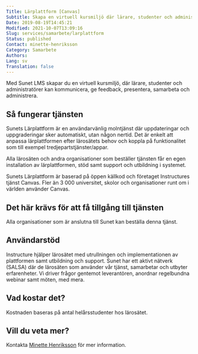 ```yaml
---
Title: Lärplattform [Canvas]
Subtitle: Skapa en virtuell kursmiljö där lärare, studenter och administratörer samarbetar
Date: 2019-08-19T14:45:21
Modified: 2021-10-07T13:09:16
Slug: services/samarbete/larplattform
Status: published
Contact: minette-henriksson
Category: Samarbete
Authors: 
Lang: sv
Translation: false
---
```


Med Sunet LMS skapar du en virtuell kursmiljö, där lärare, studenter och administratörer kan kommunicera, ge feedback, presentera, samarbeta och administrera.

Så fungerar tjänsten
--------------------

Sunets Lärplattform är en användarvänlig molntjänst där uppdateringar och uppgraderingar sker automatiskt, utan någon nertid. Det är enkelt att anpassa lärplattformen efter lärosätets behov och koppla på funktionalitet som till exempel tredjepartstjänster/appar.

Alla lärosäten och andra organisationer som beställer tjänsten får en egen installation av lärplattformen, stöd samt support och utbildning i systemet.

Sunets Lärplattform är baserad på öppen källkod och företaget Instructures tjänst Canvas. Fler än 3 000 universitet, skolor och organisationer runt om i världen använder Canvas.

Det här krävs för att få tillgång till tjänsten
-----------------------------------------------

Alla organisationer som är anslutna till Sunet kan beställa denna tjänst.

Användarstöd
------------

Instructure hjälper lärosätet med utrullningen och implementationen av plattformen samt utbildning och support. Sunet har ett aktivt nätverk (SALSA) där de lärosäten som använder vår tjänst, samarbetar och utbyter erfarenheter. Vi driver frågor gentemot leverantören, anordnar regelbundna webinar samt möten, med mera.

Vad kostar det?
---------------

Kostnaden baseras på antal helårsstudenter hos lärosätet.

Vill du veta mer?
-----------------

Kontakta [Minette Henriksson](mailto:minette.henriksson@sunet.se) för mer information.

 

